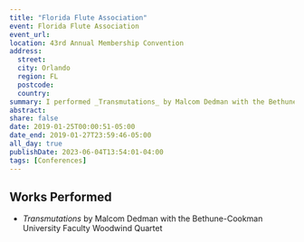 ```yaml
---
title: "Florida Flute Association"
event: Florida Flute Association
event_url: 
location: 43rd Annual Membership Convention
address:
  street:
  city: Orlando
  region: FL
  postcode:
  country:
summary: I performed _Transmutations_ by Malcom Dedman with the Bethune-Cookman University Faculty Woodwind Quartet.
abstract:
share: false
date: 2019-01-25T00:00:51-05:00
date_end: 2019-01-27T23:59:46-05:00
all_day: true
publishDate: 2023-06-04T13:54:01-04:00
tags: [Conferences]
---
```


## Works Performed
- _Transmutations_ by Malcom Dedman with the Bethune-Cookman University Faculty Woodwind Quartet